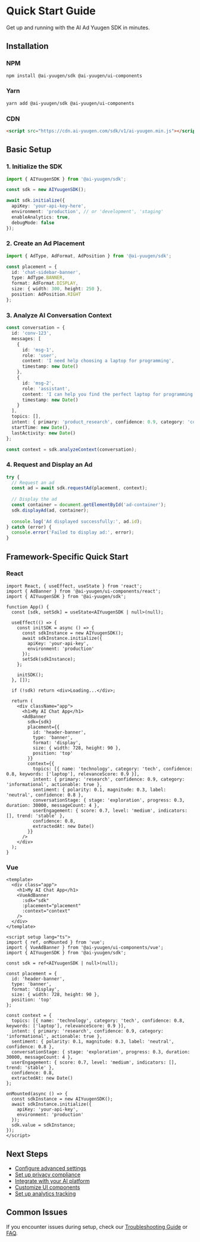 # Quick Start Guide

Get up and running with the AI Ad Yuugen SDK in minutes.

## Installation

### NPM

```bash
npm install @ai-yuugen/sdk @ai-yuugen/ui-components
```

### Yarn

```bash
yarn add @ai-yuugen/sdk @ai-yuugen/ui-components
```

### CDN

```html
<script src="https://cdn.ai-yuugen.com/sdk/v1/ai-yuugen.min.js"></script>
```

## Basic Setup

### 1. Initialize the SDK

```typescript
import { AIYuugenSDK } from '@ai-yuugen/sdk';

const sdk = new AIYuugenSDK();

await sdk.initialize({
  apiKey: 'your-api-key-here',
  environment: 'production', // or 'development', 'staging'
  enableAnalytics: true,
  debugMode: false
});
```

### 2. Create an Ad Placement

```typescript
import { AdType, AdFormat, AdPosition } from '@ai-yuugen/sdk';

const placement = {
  id: 'chat-sidebar-banner',
  type: AdType.BANNER,
  format: AdFormat.DISPLAY,
  size: { width: 300, height: 250 },
  position: AdPosition.RIGHT
};
```

### 3. Analyze AI Conversation Context

```typescript
const conversation = {
  id: 'conv-123',
  messages: [
    {
      id: 'msg-1',
      role: 'user',
      content: 'I need help choosing a laptop for programming',
      timestamp: new Date()
    },
    {
      id: 'msg-2', 
      role: 'assistant',
      content: 'I can help you find the perfect laptop for programming...',
      timestamp: new Date()
    }
  ],
  topics: [],
  intent: { primary: 'product_research', confidence: 0.9, category: 'commercial', actionable: true },
  startTime: new Date(),
  lastActivity: new Date()
};

const context = sdk.analyzeContext(conversation);
```

### 4. Request and Display an Ad

```typescript
try {
  // Request an ad
  const ad = await sdk.requestAd(placement, context);
  
  // Display the ad
  const container = document.getElementById('ad-container');
  sdk.displayAd(ad, container);
  
  console.log('Ad displayed successfully:', ad.id);
} catch (error) {
  console.error('Failed to display ad:', error);
}
```

## Framework-Specific Quick Start

### React

```tsx
import React, { useEffect, useState } from 'react';
import { AdBanner } from '@ai-yuugen/ui-components/react';
import { AIYuugenSDK } from '@ai-yuugen/sdk';

function App() {
  const [sdk, setSdk] = useState<AIYuugenSDK | null>(null);

  useEffect(() => {
    const initSDK = async () => {
      const sdkInstance = new AIYuugenSDK();
      await sdkInstance.initialize({
        apiKey: 'your-api-key',
        environment: 'production'
      });
      setSdk(sdkInstance);
    };
    
    initSDK();
  }, []);

  if (!sdk) return <div>Loading...</div>;

  return (
    <div className="app">
      <h1>My AI Chat App</h1>
      <AdBanner
        sdk={sdk}
        placement={{
          id: 'header-banner',
          type: 'banner',
          format: 'display',
          size: { width: 728, height: 90 },
          position: 'top'
        }}
        context={{
          topics: [{ name: 'technology', category: 'tech', confidence: 0.8, keywords: ['laptop'], relevanceScore: 0.9 }],
          intent: { primary: 'research', confidence: 0.9, category: 'informational', actionable: true },
          sentiment: { polarity: 0.1, magnitude: 0.3, label: 'neutral', confidence: 0.8 },
          conversationStage: { stage: 'exploration', progress: 0.3, duration: 30000, messageCount: 4 },
          userEngagement: { score: 0.7, level: 'medium', indicators: [], trend: 'stable' },
          confidence: 0.8,
          extractedAt: new Date()
        }}
      />
    </div>
  );
}
```

### Vue

```vue
<template>
  <div class="app">
    <h1>My AI Chat App</h1>
    <VueAdBanner
      :sdk="sdk"
      :placement="placement"
      :context="context"
    />
  </div>
</template>

<script setup lang="ts">
import { ref, onMounted } from 'vue';
import { VueAdBanner } from '@ai-yuugen/ui-components/vue';
import { AIYuugenSDK } from '@ai-yuugen/sdk';

const sdk = ref<AIYuugenSDK | null>(null);

const placement = {
  id: 'header-banner',
  type: 'banner',
  format: 'display',
  size: { width: 728, height: 90 },
  position: 'top'
};

const context = {
  topics: [{ name: 'technology', category: 'tech', confidence: 0.8, keywords: ['laptop'], relevanceScore: 0.9 }],
  intent: { primary: 'research', confidence: 0.9, category: 'informational', actionable: true },
  sentiment: { polarity: 0.1, magnitude: 0.3, label: 'neutral', confidence: 0.8 },
  conversationStage: { stage: 'exploration', progress: 0.3, duration: 30000, messageCount: 4 },
  userEngagement: { score: 0.7, level: 'medium', indicators: [], trend: 'stable' },
  confidence: 0.8,
  extractedAt: new Date()
};

onMounted(async () => {
  const sdkInstance = new AIYuugenSDK();
  await sdkInstance.initialize({
    apiKey: 'your-api-key',
    environment: 'production'
  });
  sdk.value = sdkInstance;
});
</script>
```

## Next Steps

- [Configure advanced settings](./configuration.md)
- [Set up privacy compliance](./privacy.md)
- [Integrate with your AI platform](./adapters/README.md)
- [Customize UI components](./integrations/README.md)
- [Set up analytics tracking](./analytics.md)

## Common Issues

If you encounter issues during setup, check our [Troubleshooting Guide](./troubleshooting.md) or [FAQ](./faq.md).